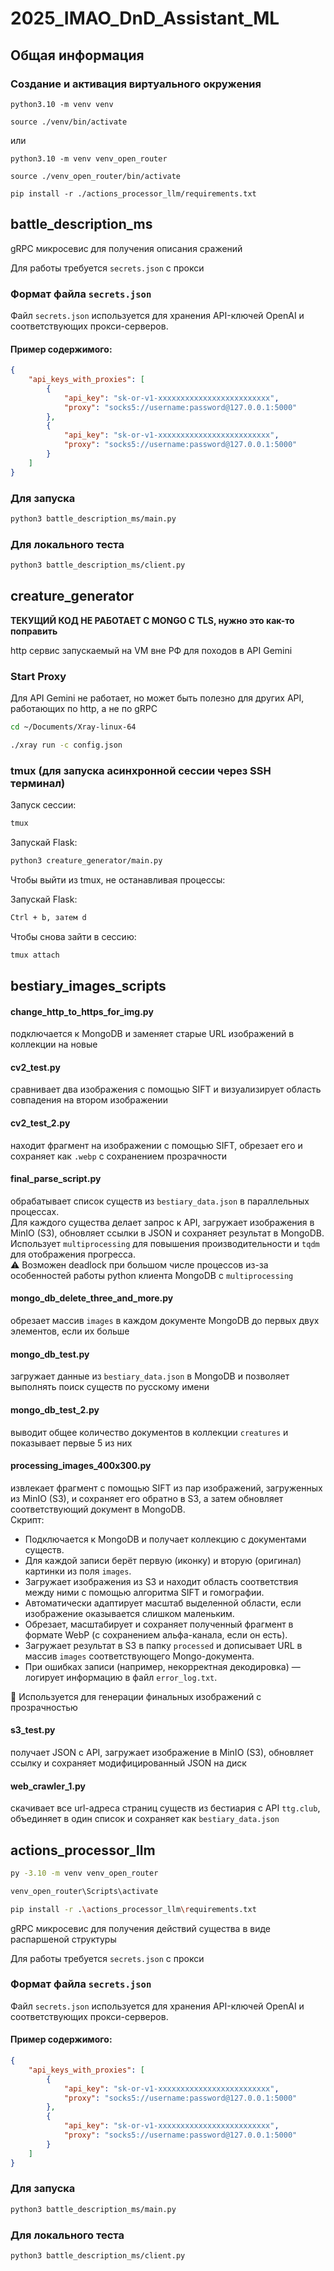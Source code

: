 # 2025_IMAO_DnD_Assistant_ML

## Общая информация

### Создание и активация виртуального окружения

```
python3.10 -m venv venv
```

```
source ./venv/bin/activate
``` 

или 

```
python3.10 -m venv venv_open_router
``` 

```
source ./venv_open_router/bin/activate
``` 

```
pip install -r ./actions_processor_llm/requirements.txt
```

## battle_description_ms

gRPC микросевис для получения описания сражений

Для работы требуется `secrets.json` с прокси 

### Формат файла `secrets.json`

Файл `secrets.json` используется для хранения API-ключей OpenAI и соответствующих прокси-серверов.

#### Пример содержимого:

```json
{
    "api_keys_with_proxies": [
        {
            "api_key": "sk-or-v1-xxxxxxxxxxxxxxxxxxxxxxxxx",
            "proxy": "socks5://username:password@127.0.0.1:5000"
        },
        {
            "api_key": "sk-or-v1-xxxxxxxxxxxxxxxxxxxxxxxxx",
            "proxy": "socks5://username:password@127.0.0.1:5000"
        }
    ]
}
```
### Для запуска

```bash
python3 battle_description_ms/main.py
```

### Для локального теста

```bash
python3 battle_description_ms/client.py
```

## creature_generator

**ТЕКУЩИЙ КОД НЕ РАБОТАЕТ С MONGO С TLS, нужно это как-то поправить**

http сервис запускаемый на VM вне РФ для походов в API Gemini

### Start Proxy 

Для API Gemini не работает, но может быть полезно для других API, работающих по http, а не по gRPC

```bash
cd ~/Documents/Xray-linux-64
```

```bash
./xray run -c config.json
```

### tmux (для запуска асинхронной сессии через SSH терминал)

Запуск сессии:

 ```bash
tmux
``` 

Запускай Flask:
 ```bash
python3 creature_generator/main.py
``` 

Чтобы выйти из tmux, не останавливая процессы:

Запускай Flask:
 ```bash
Ctrl + b, затем d
``` 

Чтобы снова зайти в сессию:

 ```bash
tmux attach
``` 

## bestiary_images_scripts

#### change_http_to_https_for_img.py

подключается к MongoDB и заменяет старые URL изображений в коллекции на новые

#### cv2_test.py

сравнивает два изображения с помощью SIFT и визуализирует область совпадения на втором изображении

#### cv2_test_2.py

находит фрагмент на изображении с помощью SIFT, обрезает его и сохраняет как `.webp` с сохранением прозрачности

#### final_parse_script.py

обрабатывает список существ из `bestiary_data.json` в параллельных процессах.  
  Для каждого существа делает запрос к API, загружает изображения в MinIO (S3), обновляет ссылки в JSON и сохраняет результат в MongoDB.  
  Использует `multiprocessing` для повышения производительности и `tqdm` для отображения прогресса.  
  ⚠️ Возможен deadlock при большом числе процессов из-за особенностей работы python клиента MongoDB с `multiprocessing`

#### mongo_db_delete_three_and_more.py

обрезает массив `images` в каждом документе MongoDB до первых двух элементов, если их больше

#### mongo_db_test.py

загружает данные из `bestiary_data.json` в MongoDB и позволяет выполнять поиск существ по русскому имени

#### mongo_db_test_2.py

выводит общее количество документов в коллекции `creatures` и показывает первые 5 из них

#### processing_images_400x300.py

извлекает фрагмент с помощью SIFT из пар изображений, загруженных из MinIO (S3), и сохраняет его обратно в S3, а затем обновляет соответствующий документ в MongoDB.  
  Скрипт:
  - Подключается к MongoDB и получает коллекцию с документами существ.
  - Для каждой записи берёт первую (иконку) и вторую (оригинал) картинки из поля `images`.
  - Загружает изображения из S3 и находит область соответствия между ними с помощью алгоритма SIFT и гомографии.
  - Автоматически адаптирует масштаб выделенной области, если изображение оказывается слишком маленьким.
  - Обрезает, масштабирует и сохраняет полученный фрагмент в формате WebP (с сохранением альфа-канала, если он есть).
  - Загружает результат в S3 в папку `processed` и дописывает URL в массив `images` соответствующего Mongo-документа.
  - При ошибках записи (например, некорректная декодировка) — логирует информацию в файл `error_log.txt`.

📌 Используется для генерации финальных изображений с прозрачностью

#### s3_test.py

получает JSON с API, загружает изображение в MinIO (S3), обновляет ссылку и сохраняет модифицированный JSON на диск

#### web_crawler_1.py

скачивает все url-адреса страниц существ из бестиария с API `ttg.club`, объединяет в один список и сохраняет как `bestiary_data.json`

## actions_processor_llm

```bash
py -3.10 -m venv venv_open_router
```
```bash
venv_open_router\Scripts\activate 
```
```bash
pip install -r .\actions_processor_llm\requirements.txt
```

gRPC микросевис для получения действий существа в виде распаршеной структуры

Для работы требуется `secrets.json` с прокси 

### Формат файла `secrets.json`

Файл `secrets.json` используется для хранения API-ключей OpenAI и соответствующих прокси-серверов.

#### Пример содержимого:

```json
{
    "api_keys_with_proxies": [
        {
            "api_key": "sk-or-v1-xxxxxxxxxxxxxxxxxxxxxxxxx",
            "proxy": "socks5://username:password@127.0.0.1:5000"
        },
        {
            "api_key": "sk-or-v1-xxxxxxxxxxxxxxxxxxxxxxxxx",
            "proxy": "socks5://username:password@127.0.0.1:5000"
        }
    ]
}
```
### Для запуска

```bash
python3 battle_description_ms/main.py
```

### Для локального теста

```bash
python3 battle_description_ms/client.py
```